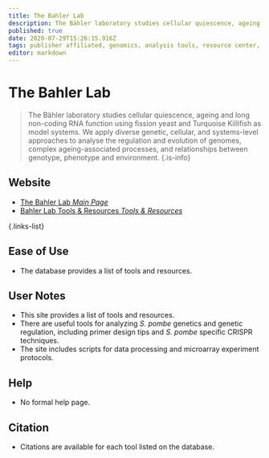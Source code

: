 ```yaml
---
title: The Bahler Lab
description: The Bähler laboratory studies cellular quiescence, ageing and long non-coding RNA function using fission yeast and Turquoise Killifish as model systems.
published: true
date: 2020-07-29T15:26:15.916Z
tags: publisher affiliated, genomics, analysis tools, resource center, transcriptomics, eukaryota, yeast
editor: markdown
---
```


# The Bahler Lab

> The Bähler laboratory studies cellular quiescence, ageing and long non-coding RNA function using fission yeast and Turquoise Killifish as model systems. We apply diverse genetic, cellular, and systems-level approaches to analyse the regulation and evolution of genomes, complex ageing-associated processes, and relationships between genotype, phenotype and environment.
{.is-info}

 

## Website 

- [The Bahler Lab *Main Page*](http://www.bahlerlab.info/home/)
- [Bahler Lab Tools & Resources *Tools & Resources*](http://www.bahlerlab.info/resources/)

 {.links-list}

 ## Ease of Use
 
 - The database provides a list of tools and resources. 
 
 ## User Notes
 
 - This site provides a list of tools and resources.
 - There are useful tools for analyzing *S. pombe* genetics and genetic regulation, including primer design tips and *S. pombe* specific CRISPR techniques. 
 - The site includes scripts for data processing and microarray experiment protocols. 
 
 ## Help
 
 - No formal help page. 
 
 ## Citation
 
 - Citations are available for each tool listed on the database. 
 
 